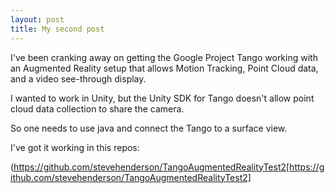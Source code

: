 ```yaml
---
layout: post
title: My second post
---
```



I've been cranking away on getting the Google Project Tango working with an Augmented Reality setup that allows Motion Tracking, Point Cloud data, and a video see-through display.

I wanted to work in Unity, but the Unity SDK for Tango doesn't allow point cloud data collection to share the camera.

So one needs to use java and connect the Tango to a surface view.

I've got it working in this repos:

(https://github.com/stevehenderson/TangoAugmentedRealityTest2[https://github.com/stevehenderson/TangoAugmentedRealityTest2]
